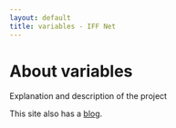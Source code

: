 ```yaml
---
layout: default
title: variables - IFF Net
---
```

<div class="blurb">
	<h1>About variables</h1>
	<p>Explanation and description of the project</p>
	<p>This site also has a <a href="http://{{ site.domain }}/blog/">blog</a>.</p>
</div>
